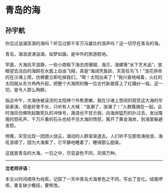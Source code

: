 # 青岛的海 #

## 孙宇航 ##

你见过汹涌澎湃的海吗？听见过那千军万马雄壮的浪声吗？这一切尽在青岛的海。

青岛，海浪波涛汹涌，如梦如画，是中外的旅游胜地。

早晨，大海风平浪静，一些小商贩下海去捞珊瑚、海贝、海螺等“水下艺术品”，放眼望去洁白的海鸥在水面上自由飞翔，真是“海阔凭鱼跃，天高任鸟飞！”浪花拼命的在沙滩上爬，仿佛要立即吃掉我们。“啊！太阳出来了！”我兴奋地喊着，火红的太阳就从东方冉冉升起，把整个大海照的像一位古代新娘穿上了红婚纱一般。这一切，是令人那么陶醉。

临近中午，大海快被滚烫的太阳烤个外焦里嫩，我在沙滩上悠闲的观赏这大海的华丽表演，但是好景不长，只听有人大喊：“涨潮了，涨潮了！”人群簇拥在一起。此时海风仿佛吹起敢死队的冲锋号，海浪也不甘示弱，向海岸猛烈的扑过去，发出隆隆的怒吼声，千万斤重的石头也经不住大海的愤怒，离开了黄金海岸，到海里躲避发怒。

傍晚，天空出现一团团火烧云，涌动的人群渐渐退去。人们听不见那惊涛拍浪，海吼浪啸了，因为大海累了，它平静地睡着了，睡得那么甜美。

这就是青岛的大海，一日之中，尽显姿色不同，风情万种。

-------------------------------------

**沈老师评语：**

本文以时间顺序为线索，记叙了一天中青岛大海景色之不同，写出了变化。结尾啰嗦，重复缺少概括，要修改。